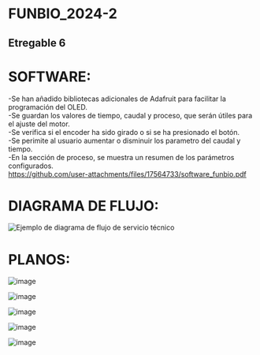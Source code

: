 # FUNBIO_2024-2 
## Etregable 6
# SOFTWARE:

-Se han añadido bibliotecas adicionales de Adafruit para facilitar la programación del OLED.<br>
-Se guardan los valores de tiempo, caudal y proceso, que serán útiles para el ajuste del motor.<br>
-Se verifica si el encoder ha sido girado o si se ha presionado el botón.<br>
-Se perimite al usuario aumentar o disminuir los parametro del caudal y tiempo.<br>
-En la sección de proceso, se muestra un resumen de los parámetros configurados.<br>
https://github.com/user-attachments/files/17564733/software_funbio.pdf
# DIAGRAMA DE FLUJO:
![Ejemplo de diagrama de flujo de servicio técnico](https://github.com/user-attachments/assets/6a1bb1f2-6726-46af-82db-4391c17fc5a5)

# PLANOS:

![image](https://github.com/user-attachments/assets/960fec5c-051d-4f7c-a4ec-43022a05c159)

![image](https://github.com/user-attachments/assets/00282f65-fdd5-46fd-8248-300e0cc0d28d)

![image](https://github.com/user-attachments/assets/4d867987-f2ad-405b-9633-1eda2152a5b5)

![image](https://github.com/user-attachments/assets/672f5030-d071-4762-87b5-bde9f8e9fc84)

![image](https://github.com/user-attachments/assets/52f8c2fa-c9bb-4108-b070-14e7e6ec667d)
